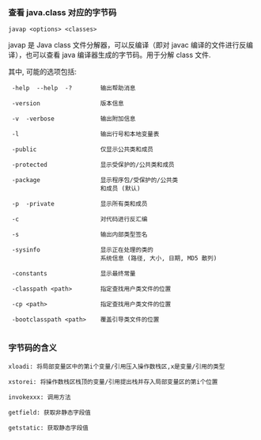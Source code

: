 ### 查看 java.class 对应的字节码

```javap <options> <classes>```

javap 是 Java class 文件分解器，可以反编译（即对 javac 编译的文件进行反编译），也可以查看 java 编译器生成的字节码。用于分解 class 文件.

其中, 可能的选项包括:

 ```
  -help  --help  -?        输出帮助消息
  
  -version                 版本信息
  
  -v  -verbose             输出附加信息
  
  -l                       输出行号和本地变量表
  
  -public                  仅显示公共类和成员
  
  -protected               显示受保护的/公共类和成员
  
  -package                 显示程序包/受保护的/公共类
                           和成员 (默认)
                           
  -p  -private             显示所有类和成员
  
  -c                       对代码进行反汇编
  
  -s                       输出内部类型签名
  
  -sysinfo                 显示正在处理的类的
                           系统信息 (路径, 大小, 日期, MD5 散列)
                           
  -constants               显示最终常量
  
  -classpath <path>        指定查找用户类文件的位置
  
  -cp <path>               指定查找用户类文件的位置
  
  -bootclasspath <path>    覆盖引导类文件的位置
  
  ```
  
  ### 字节码的含义
  
  ```
  xloadi: 将局部变量区中的第i个变量/引用压入操作数栈区,x是变量/引用的类型
  
  xstorei: 将操作数栈区栈顶的变量/引用提出栈并存入局部变量区的第i个位置
  
  invokexxx: 调用方法
  
  getfield: 获取非静态字段值
  
  getstatic: 获取静态字段值
  
  
  ```


